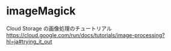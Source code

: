 # imageMagick

Cloud Storage の画像処理のチュートリアル   
https://cloud.google.com/run/docs/tutorials/image-processing?hl=ja#trying_it_out
